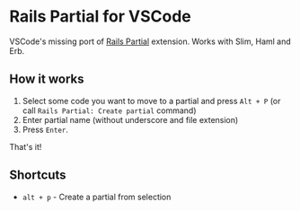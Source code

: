 # Rails Partial for VSCode

VSCode's missing port of [Rails Partial](https://github.com/wesf90/rails-partial) extension. Works with Slim, Haml and Erb.

## How it works

1. Select some code you want to move to a partial and press `Alt + P` (or call `Rails Partial: Create partial` command)
2. Enter partial name (without underscore and file extension)
3. Press `Enter`.

That's it!

## Shortcuts

* `alt + p` - Create a partial from selection
